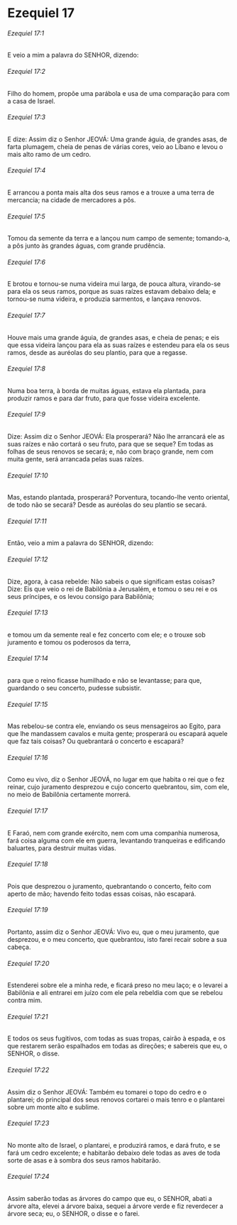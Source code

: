 # Ezequiel 17

###### Ezequiel 17:1

E veio a mim a palavra do SENHOR, dizendo:

###### Ezequiel 17:2

Filho do homem, propõe uma parábola e usa de uma comparação para com a casa de Israel.

###### Ezequiel 17:3

E dize: Assim diz o Senhor JEOVÁ: Uma grande águia, de grandes asas, de farta plumagem, cheia de penas de várias cores, veio ao Líbano e levou o mais alto ramo de um cedro.

###### Ezequiel 17:4

E arrancou a ponta mais alta dos seus ramos e a trouxe a uma terra de mercancia; na cidade de mercadores a pôs.

###### Ezequiel 17:5

Tomou da semente da terra e a lançou num campo de semente; tomando-a, a pôs junto às grandes águas, com grande prudência.

###### Ezequiel 17:6

E brotou e tornou-se numa videira mui larga, de pouca altura, virando-se para ela os seus ramos, porque as suas raízes estavam debaixo dela; e tornou-se numa videira, e produzia sarmentos, e lançava renovos.

###### Ezequiel 17:7

Houve mais uma grande águia, de grandes asas, e cheia de penas; e eis que essa videira lançou para ela as suas raízes e estendeu para ela os seus ramos, desde as auréolas do seu plantio, para que a regasse.

###### Ezequiel 17:8

Numa boa terra, à borda de muitas águas, estava ela plantada, para produzir ramos e para dar fruto, para que fosse videira excelente.

###### Ezequiel 17:9

Dize: Assim diz o Senhor JEOVÁ: Ela prosperará? Não lhe arrancará ele as suas raízes e não cortará o seu fruto, para que se seque? Em todas as folhas de seus renovos se secará; e, não com braço grande, nem com muita gente, será arrancada pelas suas raízes.

###### Ezequiel 17:10

Mas, estando plantada, prosperará? Porventura, tocando-lhe vento oriental, de todo não se secará? Desde as auréolas do seu plantio se secará.

###### Ezequiel 17:11

Então, veio a mim a palavra do SENHOR, dizendo:

###### Ezequiel 17:12

Dize, agora, à casa rebelde: Não sabeis o que significam estas coisas? Dize: Eis que veio o rei de Babilônia a Jerusalém, e tomou o seu rei e os seus príncipes, e os levou consigo para Babilônia;

###### Ezequiel 17:13

e tomou um da semente real e fez concerto com ele; e o trouxe sob juramento e tomou os poderosos da terra,

###### Ezequiel 17:14

para que o reino ficasse humilhado e não se levantasse; para que, guardando o seu concerto, pudesse subsistir.

###### Ezequiel 17:15

Mas rebelou-se contra ele, enviando os seus mensageiros ao Egito, para que lhe mandassem cavalos e muita gente; prosperará ou escapará aquele que faz tais coisas? Ou quebrantará o concerto e escapará?

###### Ezequiel 17:16

Como eu vivo, diz o Senhor JEOVÁ, no lugar em que habita o rei que o fez reinar, cujo juramento desprezou e cujo concerto quebrantou, sim, com ele, no meio de Babilônia certamente morrerá.

###### Ezequiel 17:17

E Faraó, nem com grande exército, nem com uma companhia numerosa, fará coisa alguma com ele em guerra, levantando tranqueiras e edificando baluartes, para destruir muitas vidas.

###### Ezequiel 17:18

Pois que desprezou o juramento, quebrantando o concerto, feito com aperto de mão; havendo feito todas essas coisas, não escapará.

###### Ezequiel 17:19

Portanto, assim diz o Senhor JEOVÁ: Vivo eu, que o meu juramento, que desprezou, e o meu concerto, que quebrantou, isto farei recair sobre a sua cabeça.

###### Ezequiel 17:20

Estenderei sobre ele a minha rede, e ficará preso no meu laço; e o levarei a Babilônia e ali entrarei em juízo com ele pela rebeldia com que se rebelou contra mim.

###### Ezequiel 17:21

E todos os seus fugitivos, com todas as suas tropas, cairão à espada, e os que restarem serão espalhados em todas as direções; e sabereis que eu, o SENHOR, o disse.

###### Ezequiel 17:22

Assim diz o Senhor JEOVÁ: Também eu tomarei o topo do cedro e o plantarei; do principal dos seus renovos cortarei o mais tenro e o plantarei sobre um monte alto e sublime.

###### Ezequiel 17:23

No monte alto de Israel, o plantarei, e produzirá ramos, e dará fruto, e se fará um cedro excelente; e habitarão debaixo dele todas as aves de toda sorte de asas e à sombra dos seus ramos habitarão.

###### Ezequiel 17:24

Assim saberão todas as árvores do campo que eu, o SENHOR, abati a árvore alta, elevei a árvore baixa, sequei a árvore verde e fiz reverdecer a árvore seca; eu, o SENHOR, o disse e o farei.

